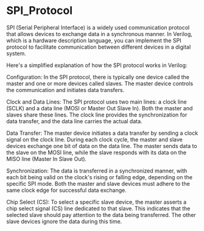 # SPI_Protocol
SPI (Serial Peripheral Interface) is a widely used communication protocol that allows devices to exchange data in a synchronous manner. In Verilog, which is a hardware description language, you can implement the SPI protocol to facilitate communication between different devices in a digital system.

Here's a simplified explanation of how the SPI protocol works in Verilog:

Configuration: In the SPI protocol, there is typically one device called the master and one or more devices called slaves. The master device controls the communication and initiates data transfers.

Clock and Data Lines: The SPI protocol uses two main lines: a clock line (SCLK) and a data line (MOSI or Master Out Slave In). Both the master and slaves share these lines. The clock line provides the synchronization for data transfer, and the data line carries the actual data.

Data Transfer: The master device initiates a data transfer by sending a clock signal on the clock line. During each clock cycle, the master and slave devices exchange one bit of data on the data line. The master sends data to the slave on the MOSI line, while the slave responds with its data on the MISO line (Master In Slave Out).

Synchronization: The data is transferred in a synchronized manner, with each bit being valid on the clock's rising or falling edge, depending on the specific SPI mode. Both the master and slave devices must adhere to the same clock edge for successful data exchange.

Chip Select (CS): To select a specific slave device, the master asserts a chip select signal (CS) line dedicated to that slave. This indicates that the selected slave should pay attention to the data being transferred. The other slave devices ignore the data during this time.
